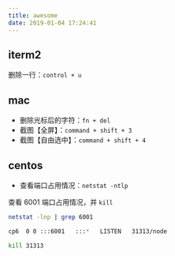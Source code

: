 ```yaml
---
title: awesome
date: 2019-01-04 17:24:41
---
```


## iterm2

删除一行：`control + u`

## mac

- 删除光标后的字符：`fn + del`
- 截图【全屏】：`command + shift + 3`
- 截图【自由选中】：`command + shift + 4`

## centos

- 查看端口占用情况：`netstat -ntlp`

查看 6001 端口占用情况，并 `kill`

```bash
netstat -lnp | grep 6001

cp6  0 0 :::6001   :::*   LISTEN   31313/node

kill 31313
```
